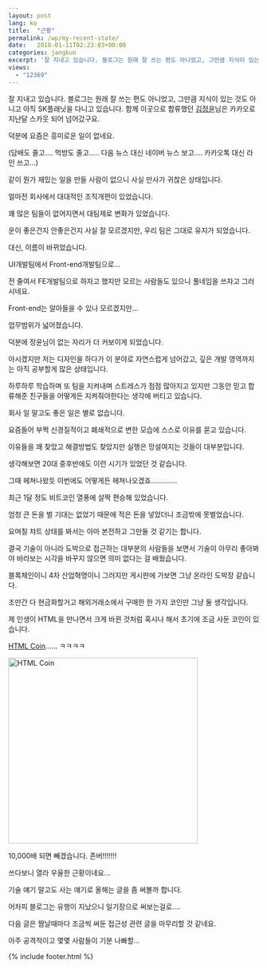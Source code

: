 ```yaml
---
layout: post
lang: ko
title:  "근황"
permalink: /wp/my-recent-state/
date:   2018-01-11T02:23:03+00:00
categories: jangkun
excerpt: '잘 지내고 있습니다. 블로그는 원래 잘 쓰는 편도 아니었고, 그만큼 지식이 있는 것도 아니고… 아직 SK플래닛을 다니고 있습니다. 함께 이곳으로 합류했던 김정윤님은 카카오로 지난달 스카웃 되어 넘어갔구요. 덕분에 요즘은 흥미로운 일이 없네요. (담배도 줄고…. 먹방도 줄고….. 다음 뉴스 대신 네이버 뉴스 보고…. 카카오톡 대신 라인 쓰고…) 같이 뭔가 재밌는 일을 만들 사람이 없으니 사실 만사가 귀찮은 상태입니다. 얼마전 회사에서 대대적인 조직개편이 있었습니다. 꽤 많은 팀들이 없어지면서 대팀제로 변화가 있었습니다. 운이 좋은건지 안좋은건지 사실 잘 모르겠지만, 우리 팀은 그대로 유지가 되었습니다. 대신, 이름이 바뀌었습니다. UI개발팀에서 Front-end개발팀으로… 전 줄여서 FE개발팀으로 하자고 했지만 모르는 사람들도 있으니 [...]'
views:
  - "12369"
---
```



잘 지내고 있습니다.
블로그는 원래 잘 쓰는 편도 아니었고, 그만큼 지식이 있는 것도 아니고
아직 SK플래닛을 다니고 있습니다.
함께 이곳으로 합류했던 [김정윤](https://www.facebook.com/kjy2143)님은 카카오로 지난달 스카웃 되어 넘어갔구요.
  
덕분에 요즘은 흥미로운 일이 없네요.
  
(담배도 줄고&#8230;. 먹방도 줄고&#8230;.. 다음 뉴스 대신 네이버 뉴스 보고&#8230;. 카카오톡 대신 라인 쓰고&#8230;)
  
같이 뭔가 재밌는 일을 만들 사람이 없으니 사실 만사가 귀찮은 상태입니다.

얼마전 회사에서 대대적인 조직개편이 있었습니다.
  
꽤 많은 팀들이 없어지면서 대팀제로 변화가 있었습니다.
  
운이 좋은건지 안좋은건지 사실 잘 모르겠지만, 우리 팀은 그대로 유지가 되었습니다.
  
대신, 이름이 바뀌었습니다.
  
UI개발팀에서 Front-end개발팀으로&#8230;
  
전 줄여서 FE개발팀으로 하자고 했지만 모르는 사람들도 있으니 풀네임을 쓰자고 그러시네요.
  
Front-end는 알아들을 수 있나 모르겠지만&#8230;

업무범위가 넓어졌습니다.
  
덕분에 정윤님이 없는 자리가 더 커보이게 되었습니다.
  
아시겠지만 저는 디자인을 하다가 이 분야로 자연스럽게 넘어갔고, 깊은 개발 영역까지는 아직 공부할게 많은 상태입니다.
  
하루하루 학습하며 또 팀을 지켜내며 스트레스가 점점 많아지고 있지만 그동안 믿고 합류해준 친구들을 어떻게든 지켜줘야한다는 생각에 버티고 있습니다.

회사 일 말고도 좋은 일은 별로 없습니다.
  
요즘들어 부쩍 신경질적이고 폐쇄적으로 변한 모습에 스스로 이유를 묻고 있습니다.
  
이유들을 꽤 찾았고 해결방법도 찾았지만 실행은 망설여지는 것들이 대부분입니다.

생각해보면 20대 중후반에도 이런 시기가 있었던 것 같습니다.
  
그때 헤쳐나왔듯 이번에도 어떻게든 헤쳐나오겠죠&#8230;&#8230;&#8230;&#8230;.

최근 1달 정도 비트코인 열풍에 살짝 편승해 있었습니다.
  
엄청 큰 돈을 벌 기대는 없었기 때문에 적은 돈을 넣었더니 조금밖에 못벌었습니다.
  
요며칠 챠트 상태를 봐서는 아마 본전하고 그만둘 것 같기는 합니다.
  
결국 기술이 아니라 도박으로 접근하는 대부분의 사람들을 보면서 기술이 아무리 좋아봐야 바라보는 시각을 바꾸지 않으면 의미 없다는 걸 배웠습니다.
  
블록체인이니 4차 산업혁명이니 그러지만 게시판에 가보면 그냥 온라인 도박장 같습니다.

조만간 다 현금화할거고 해외거래소에서 구매한 한 가지 코인만 그냥 둘 생각입니다.
  
제 인생이 HTML을 만나면서 크게 바뀐 것처럼 혹시나 해서 초기에 조금 사둔 코인이 있습니다.
  
<a href="https://htmlcoin.com/" target="_blank" rel="noopener">HTML Coin</a>&#8230;&#8230; ㅋㅋㅋㅋ
  
<img class="aligncenter size-full wp-image-1709" src="http://www.jangkunblog.com/wp/wp-content/uploads/2018/01/17EB8FD2-7AEB-411C-BB18-2493697BDA52.png" alt="HTML Coin" width="380" height="373" srcset="http://www.jangkunblog.com/wp/wp-content/uploads/2018/01/17EB8FD2-7AEB-411C-BB18-2493697BDA52.png 380w, http://www.jangkunblog.com/wp/wp-content/uploads/2018/01/17EB8FD2-7AEB-411C-BB18-2493697BDA52-300x294.png 300w" sizes="(max-width: 380px) 100vw, 380px" />
  
10,000배 되면 빼겠습니다. 존버!!!!!!!

쓰다보니 열라 우울한 근황이네요&#8230;

기술 얘기 말고도 사는 얘기로 올해는 글을 좀 써볼까 합니다.
  
어차피 블로그는 유행이 지났으니 일기장으로 써보는걸로&#8230;.

다음 글은 짬날때마다 조금씩 써둔 접근성 관련 글을 마무리할 것 같네요.
  
아주 공격적이고 몇몇 사람들이 기분 나빠할&#8230;

[jekyll-docs]: https://jekyllrb.com/docs/home
[jekyll-gh]:   https://github.com/jekyll/jekyll
[jekyll-talk]: https://talk.jekyllrb.com/

{% include footer.html %}
